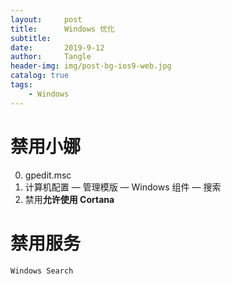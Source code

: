 ```yaml
---
layout:     post
title:      Windows 优化
subtitle:   
date:       2019-9-12
author:     Tangle
header-img: img/post-bg-ios9-web.jpg
catalog: true
tags:
    - Windows
---
```


# 禁用小娜

0. gpedit.msc
0. 计算机配置 — 管理模版 — Windows 组件 — 搜索
0. 禁用**允许使用 Cortana**

# 禁用服务

```
Windows Search
```
